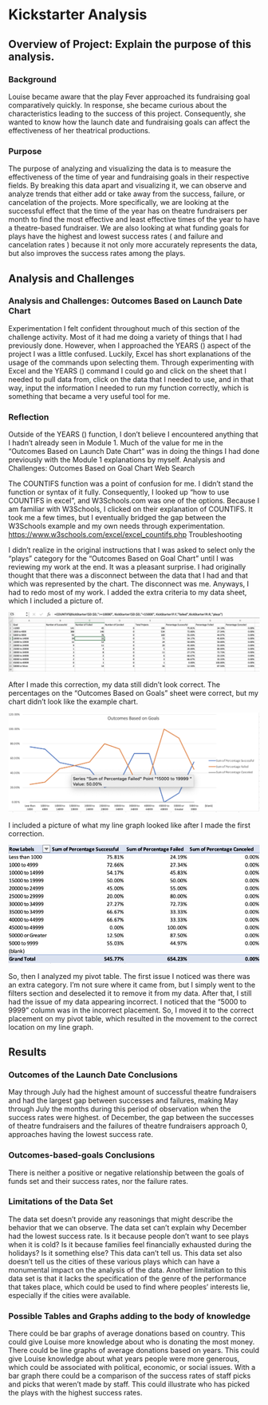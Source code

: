 


# Kickstarter Analysis 

## Overview of Project: Explain the purpose of this analysis.

 
### Background 
Louise became aware that the play Fever approached its fundraising goal comparatively quickly. In response, she became curious about the characteristics leading to the success of this project. Consequently, she wanted to know how the launch date and fundraising goals can affect the effectiveness of her theatrical productions.   


### Purpose 
The purpose of analyzing and visualizing the data is to measure the effectiveness of the time of year and fundraising goals in their respective fields. By breaking this data apart and visualizing it, we can observe and analyze trends that either add or take away from the success, failure, or cancelation of the projects.  More specifically, we are looking at the successful effect that the time of the year has on theatre fundraisers per month to find the most effective and least effective times of the year to have a theatre-based fundraiser. We are also looking at what funding goals for plays have the highest and lowest success rates ( and failure and cancelation rates ) because it not only more accurately represents the data, but also improves the success rates among the plays. 

## Analysis and Challenges

### Analysis and Challenges: Outcomes Based on Launch Date Chart 
Experimentation 
I felt confident throughout much of this section of the challenge activity. Most of it had me doing a variety of things that I had previously done. However, when I approached the YEARS () aspect of the project I was a little confused. Luckily, Excel has short explanations of the usage of the commands upon selecting them. Through experimenting with Excel and the YEARS () command I could go and click on the sheet that I needed to pull data from, click on the data that I needed to use, and in that way, input the information I needed to run my function correctly, which is something that became a very useful tool for me. 

### Reflection 

Outside of the YEARS () function, I don’t believe I encountered anything that I hadn’t already seen in Module 1. Much of the value for me in the “Outcomes Based on Launch Date Chart” was in doing the things I had done previously with the Module 1 explanations by myself. 
Analysis and Challenges: Outcomes Based on Goal Chart 
Web Search 
	
The COUNTIFS function was a point of confusion for me. I didn’t stand the function or syntax of it fully. Consequently, I looked up “how to use COUNTIFS in excel”, and W3Schools.com was one of the options. Because I am familiar with W3Schools, I clicked on their explanation of COUNTIFS. It took me a few times, but I eventually bridged the gap between the W3Schools example and my own needs through experimentation.
https://www.w3schools.com/excel/excel_countifs.php
Troubleshooting 
	
I didn’t realize in the original instructions that I was asked to select only the “plays” category for the “Outcomes Based on Goal Chart” until I was reviewing my work at the end. It was a pleasant surprise. I had originally thought that there was a disconnect between the data that I had and that which was represented by the chart. The disconnect was me. Anyways, I had to redo most of my work. I added the extra criteria to my data sheet, which I included a picture of. 


![Troubleshooting](https://raw.githubusercontent.com/SavannahPosner/kickstarter-analysis/main/M1.Troubleshoot.1.png)

After I made this correction, my data still didn’t look correct. The percentages on the “Outcomes Based on Goals” sheet were correct, but my chart didn’t look like the example chart. 

![troubleshooting](https://raw.githubusercontent.com/SavannahPosner/kickstarter-analysis/main/M1.Troubleshooting.2.png)

I included a picture of what my line graph looked like after I made the first correction.

![Troubleshooting](https://raw.githubusercontent.com/SavannahPosner/kickstarter-analysis/main/M1.Troubleshooting.3.png)


 So, then I analyzed my pivot table. The first issue I noticed was there was an extra category. I’m not sure where it came from, but I simply went to the filters section and deselected it to remove it from my data. After that, I still had the issue of my data appearing incorrect. I noticed that the “5000 to 9999” column was in the incorrect placement. So, I moved it to the correct placement on my pivot table, which resulted in the movement to the correct location on my line graph.




## Results 
### Outcomes of the Launch Date Conclusions 
May through July had the highest amount of successful theatre fundraisers and had the largest gap between successes and failures, making May through July the months during this period of observation when the success rates were highest. of December, the gap between the successes of theatre fundraisers and the failures of theatre fundraisers approach 0, approaches having the lowest success rate. 

### Outcomes-based-goals Conclusions 
There is neither a positive or negative relationship between the goals of funds set and their success rates, nor the failure rates. 
### Limitations of the Data Set
The data set doesn’t provide any reasonings that might describe the behavior that we can observe. The data set can’t explain why December had the lowest success rate. Is it because people don’t want to see plays when it is cold? Is it because families feel financially exhausted during the holidays? Is it something else? This data can’t tell us. This data set also doesn’t tell us the cities of these various plays which can have a monumental impact on the analysis of the data. Another limitation to this data set is that it lacks the specification of the genre of the performance that takes place, which could be used to find where peoples’ interests lie, especially if the cities were available. 



### Possible Tables and Graphs adding to the body of knowledge 
There could be bar graphs of average donations based on country. This could give Louise more knowledge about who is donating the most money. There could be line graphs of average donations based on years. This could give Louise knowledge about what years people were more generous, which could be associated with political, economic, or social issues. With a bar graph there could be a comparison of the success rates of staff picks and picks that weren’t made by staff. This could illustrate who has picked the plays with the highest success rates. 
